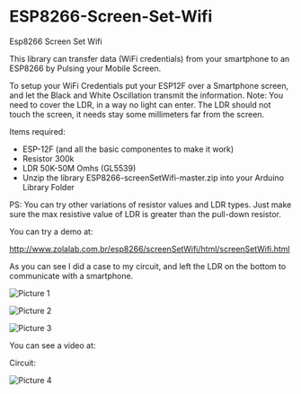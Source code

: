 # ESP8266-Screen-Set-Wifi

Esp8266 Screen Set Wifi

This library can transfer data (WiFi credentials) from your smartphone to an ESP8266 by Pulsing your Mobile Screen.

To setup your WiFi Credentials put your ESP12F over a Smartphone screen, and let the Black and White Oscillation transmit the information. Note: You need to cover the LDR, in a way no light can enter. The LDR should not touch the screen, it needs stay some millimeters far from the screen.

Items required:

- ESP-12F (and all the basic componentes to make it work)
- Resistor 300k
- LDR 50K-50M Omhs (GL5539)
- Unzip the library ESP8266-screenSetWifi-master.zip into your Arduino Library Folder

PS: You can try other variations of resistor values and LDR types. Just make sure the max resistive value of LDR is greater than the pull-down resistor.

You can try a demo at:  

http://www.zolalab.com.br/esp8266/screenSetWifi/html/screenSetWifi.html


As you can see I did a case to my circuit, and left the LDR on the bottom to communicate with a smartphone.

![Picture 1](https://github.com/egzola/ESP8266-ScreenSetWifi/blob/master/case1.jpg?raw=true)

![Picture 2](https://github.com/egzola/ESP8266-ScreenSetWifi/blob/master/case2.jpg?raw=true)

![Picture 3](https://github.com/egzola/ESP8266-ScreenSetWifi/blob/master/case3.jpg?raw=true)


You can see a video at:



Circuit:

![Picture 4](https://github.com/egzola/ESP8266-Light-Pulse-Input-Credentials/blob/master/circuit.png?raw=true)
